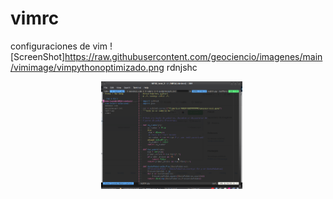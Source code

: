 # vimrc
configuraciones de vim
![ScreenShot]https://raw.githubusercontent.com/geociencio/imagenes/main/vimimage/vimpythonoptimizado.png
rdnjshc
<div align="center"> 
     <img height="0" width="8px"> 
     <img width="45%" src="https://raw.githubusercontent.com/geociencio/imagenes/main/vimimage/vimpythonoptimizado.png" alt="List screen" title="List screen"></img> 
</div> 

